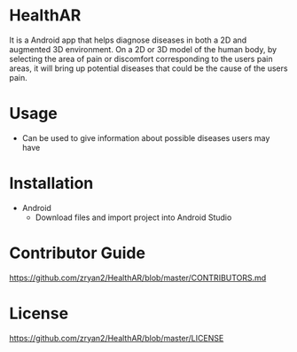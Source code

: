 # HealthAR
It is a Android app that helps diagnose diseases in both a 2D and augmented 3D environment. 
On a 2D or 3D model of the human body, by selecting the area of pain or discomfort corresponding 
to the users pain areas, it will bring up potential diseases that could be the cause of the users pain.

# Usage
  * Can be used to give information about possible diseases users may have
  
# Installation 
  * Android 
    * Download files and import project into Android Studio
    
# Contributor Guide
https://github.com/zryan2/HealthAR/blob/master/CONTRIBUTORS.md

# License 
https://github.com/zryan2/HealthAR/blob/master/LICENSE

